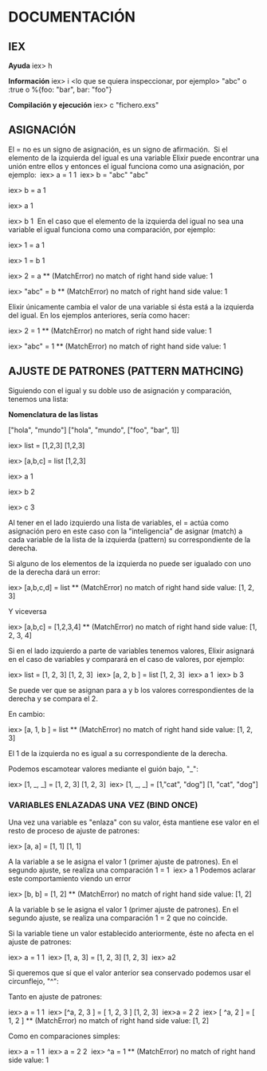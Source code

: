 # DOCUMENTACIÓN

## IEX

**Ayuda**
iex> h

**Información**
iex> i <lo que se quiera inspeccionar, por ejemplo> "abc" o :true o %{foo: "bar", bar: "foo"}

**Compilación y ejecución**
iex> c "fichero.exs"

## ASIGNACIÓN

El = no es un signo de asignación, es un signo de afirmación.
​
Si el elemento de la izquierda del igual es una variable Elixir puede encontrar una unión entre ellos y entonces
el igual funciona como una asignación, por ejemplo:
​
iex>​ a = 1
​1
​​
iex>​ b = "abc"
​"abc"

iex>​ b = a
​1

iex>​ a
​1

iex>​ b
​1
​​
​​​​En el caso que el elemento de la izquierda del igual no sea una variable el igual funciona como una comparación, por ejemplo:

iex>​ 1 = a
​1

iex>​ 1 = b
​1

​​iex>​ 2 = a
​​**​ (MatchError) no match of right hand side value: 1

iex>​ "abc" = b
​​**​ (MatchError) no match of right hand side value: 1

Elixir únicamente cambia el valor de una variable si ésta está a la izquierda del igual. En los ejemplos
anteriores, sería como hacer:

iex> 2 = 1
​​**​ (MatchError) no match of right hand side value: 1

iex> "abc" = 1
​​**​ (MatchError) no match of right hand side value: 1

## AJUSTE DE PATRONES (PATTERN MATHCING)

Siguiendo con el igual y su doble uso de asignación y comparación, tenemos una lista:

**Nomenclatura de las listas**

["hola", "mundo"]
["hola", "mundo", ["foo", "bar", 1]]

iex> list = [1,2,3]
[1,2,3]

iex> [a,b,c] = list
[1,2,3]

iex> a
1

iex> b
2

iex> c
3

Al tener en el lado izquierdo una lista de variables, el = actúa como asignación pero en este
caso con la "inteligencia" de asignar (match) a cada variable de la lista de la izquierda (pattern) su correspondiente
de la derecha.

Si alguno de los elementos de la izquierda no puede ser igualado con uno de la derecha dará un error:

iex> [a,b,c,d] = list
** (MatchError) no match of right hand side value: [1, 2, 3]

Y viceversa

iex> [a,b,c] = [1,2,3,4]
** (MatchError) no match of right hand side value: [1, 2, 3, 4]

Si en el lado izquierdo a parte de variables tenemos valores, Elixir asignará en el caso de variables
y comparará en el caso de valores, por ejemplo:

iex>​ list = [1, 2, 3]
​[1, 2, 3]
​
​iex>​ [a, 2, b ] = list
​[1, 2, 3]
​
​iex>​ a
​1
​​
iex>​ b
​3

Se puede ver que se asignan para a y b los valores correspondientes de la derecha y se compara el 2.

En cambio:

iex>​ [a, 1, b ] = list
​**​ (MatchError) no match of right hand side value: [1, 2, 3]

El 1 de la izquierda no es igual a su correspondiente de la derecha.

Podemos escamotear valores mediante el guión bajo, "_":

iex>​ [1, _, _] = [1, 2, 3]
​[1, 2, 3]
​
​iex>​ [1, _, _] = [1, ​"​​cat"​, ​"​​dog"​]
​[1, "cat", "dog"]

### VARIABLES ENLAZADAS UNA VEZ (BIND ONCE)

Una vez una variable es "enlaza" con su valor, ésta mantiene ese valor en el resto de proceso de ajuste de patrones:

​iex>​ [a, a] = [1, 1]
​[1, 1]

A la variable a se le asigna el valor 1 (primer ajuste de patrones). En el segundo ajuste, se realiza una comparación 1 = 1
​
​iex>​ a
​1
​
Podemos aclarar este comportamiento viendo un error

​iex>​ [b, b] = [1, 2]
​**​ (MatchError) no match of right hand side value: [1, 2]

A la variable b se le asigna el valor 1 (primer ajuste de patrones). En el segundo ajuste, se realiza una comparación 1 = 2 que no coincide.

Si la variable tiene un valor establecido anteriormente, éste no afecta en el ajuste de patrones:

iex>​ a = 1
1
​
​iex>​ [1, a, 3] = [1, 2, 3]
​[1, 2, 3]
​
​iex>​ a
​2

Si queremos que sí que el valor anterior sea conservado podemos usar el circunflejo, "^":

Tanto en ajuste de patrones:

iex>​ a = 1
​1
​
​iex>​ [^a, 2, 3 ] = [ 1, 2, 3 ]
​[1, 2, 3]
​
​iex>​ a = 2
​2
​
​iex>​ [ ^a, 2 ] = [ 1, 2 ]
​​**​ (MatchError) no match of right hand side value: [1, 2]

Como en comparaciones simples:

​iex>​ a = 1
​1
​
​iex>​ a = 2
​2
​
​iex>​ ^a = 1
​​**​ (MatchError) no match of right hand side value: 1
